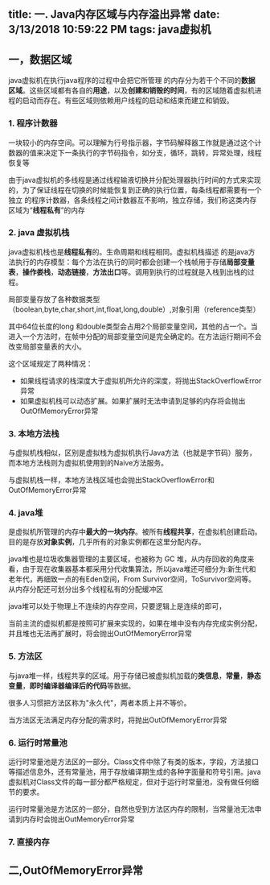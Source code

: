title: 一. Java内存区域与内存溢出异常
date: 3/13/2018 10:59:22 PM 
tags: java虚拟机
---

## 一，数据区域 ##

java虚拟机在执行java程序的过程中会把它所管理 的内存分为若干个不同的**数据区域**。这些区域都有各自的**用途**，以及**创建和销毁的时间**，有的区域随着虚拟机进程的启动而存在。有些区域则依赖用户线程的启动和结束而建立和销毁。

### 1. 程序计数器 ###

一块较小的内存空间。可以理解为行号指示器，字节码解释器工作就是通过这个计数器的值来决定下一条执行的字节码指令，如分支，循环，跳转，异常处理，线程恢复等

由于java虚拟机的多线程是通过线程输液切换并分配处理器执行时间的方式来实现的，为了保证线程在切换的时候能恢复到正确的执行位置，每条线程都需要有一个独立 的程序计数器，各条线程之间计数器互不影响，独立存储，我们称这类内存区域为“**线程私有**”的内存

### 2. java 虚拟机栈 ###

java虚拟机栈也是**线程私有**的。生命周期和线程相同。虚拟机栈描述 的是java方法执行的内存模型：每个方法在执行的同时都会创建一个栈帧用于存储**局部变量表**，**操作娄栈**，**动态链接**，**方法出口**等。调用到执行的过程就是入栈到出栈的过程。

局部变量存放了各种数据类型（boolean,byte,char,short,int,float,long,double）,对象引用（reference类型）

其中64位长度的long 和double类型会占用2个局部变量空间，其他的占一个。当进入一个方法时，在帧中分配的局部变量空间是完全确定的。在方法运行期间不会改变局部变量表的大小。

这个区域规定了两种情况：

- 如果线程请求的栈深度大于虚拟机所允许的深度，将抛出StackOverflowError异常
- 如果虚拟机栈可以动态扩展。如果扩展时无法申请到足够的内存将会抛出OutOfMemoryError异常

### 3. 本地方法栈 ###

与虚拟机栈相似，区别是虚拟栈为虚拟机执行Java方法（也就是字节码）服务，而本地方法栈则为虚拟机使用到的Naive方法服务。

与虚拟机栈一样，本地方法栈区域也会抛出StackOverflowError和OutOfMemoryError异常

### 4. java堆 ###

是虚拟机所管理的内存中**最大的一块内存**。被所有**线程共享**，在虚拟机创建启动。目的是存放**对象实例**，几乎所有的对象实例都在这里分配内存。

java堆也是垃圾收集器管理的主要区域，也被称为 GC 堆，从内存回收的角度来看，由于现在收集器基本都采用分代收集算法，所以java堆还可细分为:新生代和老年代，再细致一点的有Eden空间，From Survivor空间，ToSurvivor空间等。从内存分配还可划分出多个线程私有的分配缓冲区

java堆可以处于物理上不连续的内存空间，只要逻辑上是连续的即可，

当前主流的虚拟机都是按照可扩展来实现的，如果在堆中没有内存完成实例分配，并且堆也无法再扩展时，将会抛出OutOfMemoryError异常

### 5. 方法区 ###

与java堆一样，线程共享的区域。用于存储已被虚拟机加载的**类信息**，**常量**，**静态变量**，**即时编译器编译后的代码**等数据。

很多人习惯把方法区称为"永久代"，两者本质上并不等价。

当方法区无法满足内存分配的需求时，将抛出OutOfMemoryError异常

### 6. 运行时常量池 ###

运行时常量池是方法区的一部分。Class文件中除了有类的版本，字段，方法接口等描述信息外，还有常量池，用于存放编译期生成的各种字面量和符号引用。java虚拟机对Class文件的每一部分都严格规定，但对于运行时常量池，没有做任何细节的要求。

运行时常量池是方法区的一部分，自然也受到方法区内存的限制，当常量池无法申请到内存时会抛出OutMemoryError异常

### 7. 直接内存 ###

## 二,OutOfMemoryError异常 ##
